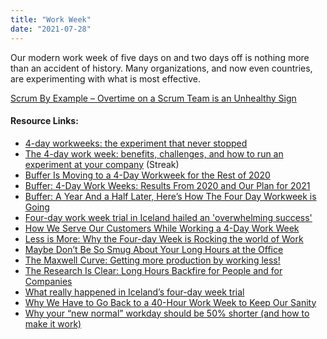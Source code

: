```yaml
---
title: "Work Week"
date: "2021-07-28"
---
```


Our modern work week of five days on and two days off is nothing more than an accident of history. Many organizations, and now even countries, are experimenting with what is most effective.

[Scrum By Example – Overtime on a Scrum Team is an Unhealthy Sign](/blog/scrummaster-tales-overtime-on-a-scrum-team-is-an-unhealthy-sign.html)

#### Resource Links:

- [4-day workweeks: the experiment that never stopped](https://wildbit.com/blog/2020/12/16/4-day-workweeks-the-experiment-that-never-stopped)
- [The 4-day work week: benefits, challenges, and how to run an experiment at your company](https://www.streak.com/post/the-4-day-work-week-benefits-challenges-and-how-to-run-an-experiment-at-your-company) (Streak)
- [Buffer Is Moving to a 4-Day Workweek for the Rest of 2020](https://buffer.com/resources/4-day-workweek-2020/)
- [Buffer: 4-Day Work Weeks: Results From 2020 and Our Plan for 2021](https://buffer.com/resources/4-day-workweek-2021/)
- [Buffer: A Year And a Half Later, Here’s How The Four Day Workweek is Going](https://buffer.com/resources/four-day-workweek-at-buffer/)
- [Four-day work week trial in Iceland hailed an 'overwhelming success'](https://www.lbc.co.uk/news/four-day-work-week-trial-in-iceland-hailed-an-overwhelming-success/)
- [How We Serve Our Customers While Working a 4-Day Work Week](https://buffer.com/resources/customer-advocacy-4-day-workweek/)
- [Less is More: Why the Four-day Week is Rocking the world of Work](https://www.zdnet.com/in-depth/home-and-office/less-is-more-why-the-four-day-week-rocking-the-world-of-work/)
- [Maybe Don’t Be So Smug About Your Long Hours at the Office](https://nymag.com/scienceofus/2015/10/dont-be-smug-about-your-long-day-at-the-office.html)
- [The Maxwell Curve: Getting more production by working less!](https://www.scruminc.com/maxwell-curve-getting-more-production/)
- [The Research Is Clear: Long Hours Backfire for People and for Companies](https://hbr.org/2015/08/the-research-is-clear-long-hours-backfire-for-people-and-for-companies)
- [What really happened in Iceland’s four-day week trial](https://www.wired.co.uk/article/iceland-four-day-work-week)
- [Why We Have to Go Back to a 40-Hour Work Week to Keep Our Sanity](https://www.alternet.org/2018/04/why-we-have-go-back-40-hour-work-week-keep-our-sanity/)
- [Why your “new normal” workday should be 50% shorter (and how to make it work)](https://blog.rescuetime.com/new-normal-workday/)
